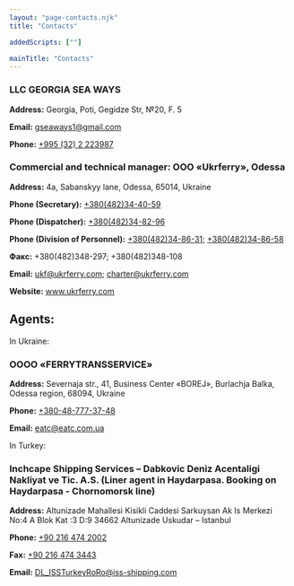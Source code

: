 ```yaml
---
layout: "page-contacts.njk"
title: "Contacts"

addedScripts: [""]

mainTitle: "Contacts"
---
```


### LLC GEORGIA SEA WAYS

**Address:** Georgia, Poti, Gegidze Str, №20, F. 5

**Email:** <a href="mailto:gseaways1@gmail.com">gseaways1@gmail.com </a>

**Phone:** <a href="tel:+995322223987">+995 (32) 2 223987</a>

### Commercial and technical manager: ООО «Ukrferry», Odessa

**Address:** 4a, Sabanskyy lane, Odessa, 65014, Ukraine

**Phone (Secretary):** <a href="tel:+380482344059">+380(482)34-40-59</a>

**Phone (Dispatcher):** <a href="tel:+380482348296">+380(482)34-82-96</a>

**Phone (Division of Personnel):** <a href="tel:+380482348631">+380(482)34-86-31</a>; <a href="tel:+380482348658">+380(482)34-86-58</a>

**Факс:** +380(482)348-297; +380(482)348-108

**Email:** <a href="mailto:ukf@ukrferry.com">ukf@ukrferry.com</a>; <a href="mailto:charter@ukrferry.com">charter@ukrferry.com</a>

**Website:** <a href="http://www.ukrferry.com" target="_blanck">www.ukrferry.com</a>

## Agents:

In Ukraine:

### ОООО «FERRYTRANSSERVICE»

**Address:** Severnaja str., 41, Business Center «BOREJ», Burlachja Balka, Odessa region, 68094, Ukraine

**Phone:** <a href="tel:+380487773748">+380-48-777-37-48</a>

**Email:** <a href="mailto:eatc@eatc.com.ua">eatc@eatc.com.ua</a>

In Turkey:

### Inchcape Shipping Services – Dabkovic Deniz Acentaligi Nakliyat ve Tic. A.S. (Liner agent in Haydarpasa. Booking on Haydarpasa - Chornomorsk line)

**Address:** Altunizade Mahallesi Kisikli Caddesi Sarkuysan Ak Is Merkezi No:4 A Blok Kat :3 D:9 34662 Altunizade Uskudar – Istanbul

**Phone:** <a href="tel:+902164742002">+90 216 474 2002</a>

**Fax:** <a href="tel:+902164743443">+90 216 474 3443</a>

**Email:** <a href="mailto:DL_ISSTurkeyRoRo@iss-shipping.com">DL_ISSTurkeyRoRo@iss-shipping.com</a>
